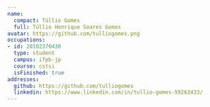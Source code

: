 ```yaml
---
name:
  compact: Túllio Gomes
  full: Túllio Henrique Soares Gomes
avatar: https://github.com/tulliogomes.png
occupations:
- id: 20102370430
  type: student
  campus: ifpb-jp
  course: cstsi
  isFinished: true
addresses:
  github: https://github.com/tulliogomes
  linkedin: https://www.linkedin.com/in/tullio-gomes-59263433/
---
```


